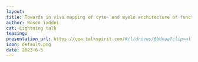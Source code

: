 ```yaml
---
layout:
title: Towards in vivo mapping of cyto- and myelo architecture of functional networks: the iCortex cohort
author: Bosco Taddei
cat: Lightning talk
teasing: 
presentation_url: https://cea.talkspirit.com/#/l/drives/8bdnaa?clip=all&type=drive
icon: default.png
date: 2023-6-5
---
```

